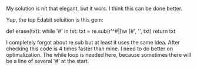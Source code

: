 My solution is nit that elegant, but it wors. I think this can be done better.

Yup, the top Edabit soluition is this gem:

def erase(txt):
	while '#' in txt:
		txt = re.sub(r'^#|[\w ]#', '', txt)
	return txt

I completely forgot about re.sub but at least it uses the same idea.
After checking this code is 4 times faster than mine. 
I need to do better on optimalization.
The while loop is needed here, because sometimes there will be a line of several
'#' at the start.